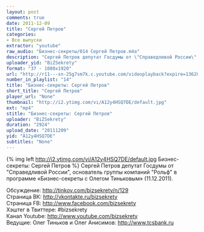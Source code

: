 ```yaml
---
layout: post
comments: true
date: 2011-12-09
title: "Сергей Петров"
categories:
- Все выпуски
extractor: "youtube"
raw_audio: "Бизнес-секреты/014 Сергей Петров.m4a"
description: "Сергей Петров депутат Госдумы от \"Справедливой России\", основатель группы компаний \"Рольф\" в программе «Бизнес-секреты с Олегом Тиньковым» (11.12.2011).\n\nОбсуждение: http://tinkov.com/bizsekrety/n/129\nСтраница ВК: http://vkontakte.ru/bizsekrety\nСтраница FB: http://www.facebook.com/bizsekrety\nХэштег в Твиттере: #bizsekrety\nКанал Youtube: http://www.youtube.com/bizsekrety\nВедущие: Олег Тиньков и Олег Анисимов: http://www.tcsbank.ru"
uploader_yid: "BiZSekrety"
format: "37 - 1080x1920"
url: "http://r11---sn-25g7sm7k.c.youtube.com/videoplayback?expire=1362864713&id=035db2e07490ec31&sver=3&fexp=920704%2C912806%2C902000%2C919512%2C929901%2C913605%2C925006%2C906938%2C931202%2C931401%2C908529%2C930807%2C930803%2C920201%2C929602%2C930101%2C930603%2C906834&ms=au&cp=U0hVR1hRUl9GTUNONV9QS1ZIOi1yN3haS0NDNGtM&ipbits=8&mv=m&sparams=cp%2Cid%2Cip%2Cipbits%2Citag%2Cratebypass%2Csource%2Cupn%2Cexpire&source=youtube&itag=37&ratebypass=yes&upn=09tLTMNHtgM&key=yt1&ip=92.255.182.31&newshard=yes&mt=1362843856&signature=BBFEB2A43FC08B5BE388C0BD2190C9E9FAD7C87A.3F54729C909338E8366A941C0433DEDFDCD422B8"
number_in_playlist: "14"
title: "Бизнес-секреты: Сергей Петров"
short_title: "Сергей Петров"
player_url: "None"
thumbnail: "http://i2.ytimg.com/vi/A12y4HSQ7DE/default.jpg"
ext: "mp4"
stitle: "Бизнес-секреты: Сергей Петров"
uploader: "BiZSekrety"
duration: "2924"
upload_date: "20111209"
yid: "A12y4HSQ7DE"
subtitles: "None"
---
```


{% img left http://i2.ytimg.com/vi/A12y4HSQ7DE/default.jpg Бизнес-секреты: Сергей Петров %}
Сергей Петров депутат Госдумы от "Справедливой России", основатель группы компаний "Рольф" в программе «Бизнес-секреты с Олегом Тиньковым» (11.12.2011).  
  
Обсуждение: http://tinkov.com/bizsekrety/n/129  
Страница ВК: http://vkontakte.ru/bizsekrety  
Страница FB: http://www.facebook.com/bizsekrety  
Хэштег в Твиттере: #bizsekrety  
Канал Youtube: http://www.youtube.com/bizsekrety  
Ведущие: Олег Тиньков и Олег Анисимов: http://www.tcsbank.ru